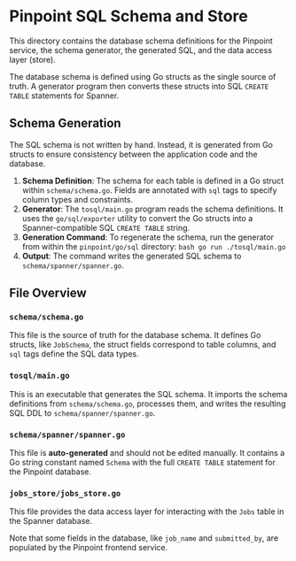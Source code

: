 # Pinpoint SQL Schema and Store

This directory contains the database schema definitions for the Pinpoint service, the schema
generator, the generated SQL, and the data access layer (store).

The database schema is defined using Go structs as the single source of truth.
A generator program then converts these structs into SQL `CREATE TABLE` statements for Spanner.

## Schema Generation

The SQL schema is not written by hand. Instead, it is generated from Go structs to ensure
consistency between the application code and the database.

1.  **Schema Definition**: The schema for each table is defined in a Go struct within
    `schema/schema.go`. Fields are annotated with `sql` tags to specify column types and
    constraints.
2.  **Generator**: The `tosql/main.go` program reads the schema definitions. It uses the
    `go/sql/exporter` utility to convert the Go structs into a Spanner-compatible SQL `CREATE TABLE`
    string.
3.  **Generation Command**: To regenerate the schema, run the generator from within the
    `pinpoint/go/sql` directory:
    `bash
go run ./tosql/main.go
`
4.  **Output**: The command writes the generated SQL schema to `schema/spanner/spanner.go`.

## File Overview

### `schema/schema.go`

This file is the source of truth for the database schema. It defines Go structs, like
`JobSchema`, the struct fields correspond to table columns, and `sql` tags define the
SQL data types.

### `tosql/main.go`

This is an executable that generates the SQL schema. It imports the schema definitions
from `schema/schema.go`, processes them, and writes the resulting SQL DDL to
`schema/spanner/spanner.go`.

### `schema/spanner/spanner.go`

This file is **auto-generated** and should not be edited manually. It contains a Go string
constant named `Schema` with the full `CREATE TABLE` statement for the Pinpoint database.

### `jobs_store/jobs_store.go`

This file provides the data access layer for interacting with the `Jobs` table in the
Spanner database.

Note that some fields in the database, like `job_name` and `submitted_by`, are populated by the
Pinpoint frontend service.
